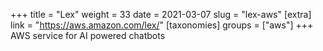+++
title = "Lex"
weight = 33
date = 2021-03-07
slug = "lex-aws"
[extra]
link = "https://aws.amazon.com/lex/"
[taxonomies]
groups = ["aws"]
+++
AWS service for AI powered chatbots

